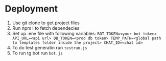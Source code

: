# Deployment 
1. Use git clone to get project files
2. Run npm i to fetch dependecies
3. Set up .env file with following variables: ``BOT_TOKEN=<your bot token> API_URL=<api url> DB_TOKEN=<prod db token> TEMP_PATH=<global path to templates folder inside the project> CHAT_ID=<chat id>``
4. To do test generatin run ``testrun.js``
5. To run tg bot run ``bot.js``
